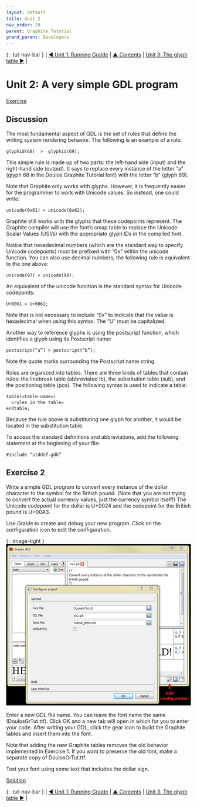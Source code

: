```yaml
---
layout: default
title: Unit 2
nav_order: 20
parent: Graphite Tutorial
grand_parent: Developers
---
```


{: .tut-nav-bar }
| [&#x25C0; Unit 1: Running Graide](graide_tutorial1) | [&#x25B2; Contents](../graide_tutorial#contents) | [Unit 3: The glyph table &#x25B6;](graide_tutorial3) |

# Unit 2: A very simple GDL program

[Exercise](graide_tutorial2#exercise-2)

## Discussion

The most fundamental aspect of GDL is the set of rules that define the writing system rendering behavior. The following is an example of a rule:

```
glyphid(68)  >  glyphid(69);
```

This simple rule is made up of two parts: the left-hand side (input) and the right-hand side (output). It says to replace every instance of the letter “a” (glyph 68 in the Doulos Graphite Tutorial font) with the letter “b” (glyph 69).

Note that Graphite only works with glyphs. However, it is frequently easier for the programmer to work with Unicode values. So instead, one could write:

```
unicode(0x61) > unicode(0x62);
```

Graphite still works with the glyphs that these codepoints represent. The Graphite compiler will use the font’s cmap table to replace the Unicode Scalar Values (USVs) with the appropriate glyph IDs in the compiled font.

Notice that hexadecimal numbers (which are the standard way to specify Unicode codepoints) must be prefixed with “0x” within the unicode function. You can also use decimal numbers; the following rule is equivalent to the one above:

```
unicode(97) > unicode(98);
```

An equivalent of the unicode function is the standard syntax for Unicode codepoints:

```
U+0061 > U+0062;
```

Note that is not necessary to include “0x” to indicate that the value is hexadecimal when using this syntax. The “U” must be capitalized.

Another way to reference glyphs is using the postscript function, which identifies a glyph using its Postscript name:

```
postscript(“a”) > postscript(“b”);
```

Note the quote marks surrounding the Postscript name string.

Rules are organized into tables. There are three kinds of tables that contain rules: the linebreak table (abbreviated lb), the substitution table (sub), and the positioning table (pos). The following syntax is used to indicate a table:

```
table(<table-name>)
  <rules in the table>
endtable;
```

Because the rule above is substituting one glyph for another, it would be located in the substitution table.

To access the standard definitions and abbreviations, add the following statement at the beginning of your file:

```
#include “stddef.gdh”
```

## Exercise 2

Write a simple GDL program to convert every instance of the dollar character to the symbol for the British pound. (Note that you are not trying to convert the actual currency values, just the currency symbol itself!) The Unicode codepoint for the dollar is U+0024 and the codepoint for the British pound is U+00A3.

Use Graide to create and debug your new program. Click on the configuration icon to edit the configuration.

{: .image-tight }
![Creating a new GDL file](../assets/images/graide2_1_newGdlFile.png)

Enter a new GDL file name. You can leave the font name the same (DoulosGrTut.ttf). Click OK and a new tab will open in which for you to enter your code. After writing your GDL, click the gear icon to build the Graphite tables and insert them into the font.

Note that adding the new Graphite tables removes the old behavior implemented in Exercise 1. If you want to preserve the old font, make a separate copy of DoulosGrTut.ttf.

Test your font using some text that includes the dollar sign.

[Solution](graphite_tut_solutions#exercise-2)

{: .tut-nav-bar }
| [&#x25C0; Unit 1: Running Graide](graide_tutorial1) | [&#x25B2; Contents](../graide_tutorial#contents) | [Unit 3: The glyph table &#x25B6;](graide_tutorial3) |
